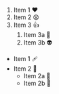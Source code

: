 1. Item 1 ❤️
3. Item 2 😧
4. Item 3 👍
   1. Item 3a 🧮
   2. Item 3b 👽

* Item 1 🩹
* Item 2 🥇
  * Item 2a 🚡
  * Item 2b 🎱
